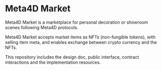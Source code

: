 # Meta4D Market

Meta4D Market is a marketplace for personal decoration or showroom scenes following Meta4D protocols.

Meta4D Market accepts market items as NFTs (non-fungible tokens), with selling item meta, and enables exchange between crypto currency and the NFTs.

This repository includes the design doc, public interface, contract interactions and the implementation resources.
